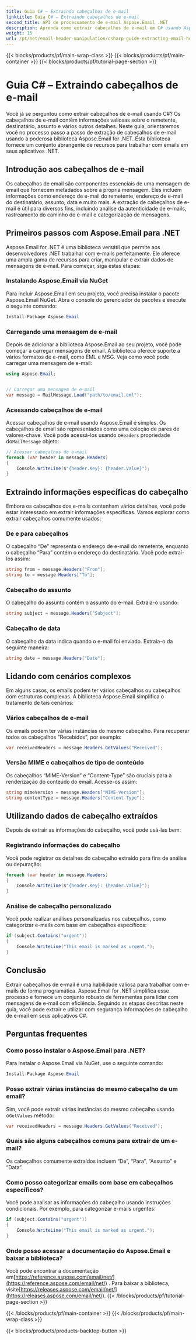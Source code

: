 ```yaml
---
title: Guia C# – Extraindo cabeçalhos de e-mail
linktitle: Guia C# – Extraindo cabeçalhos de e-mail
second_title: API de processamento de e-mail Aspose.Email .NET
description: Aprenda como extrair cabeçalhos de e-mail em C# usando Aspose.Email for .NET. Guia passo a passo com código-fonte para análise eficiente de e-mail.
weight: 15
url: /pt/net/email-header-manipulation/csharp-guide-extracting-email-headers/
---
```


{{< blocks/products/pf/main-wrap-class >}}
{{< blocks/products/pf/main-container >}}
{{< blocks/products/pf/tutorial-page-section >}}

# Guia C# – Extraindo cabeçalhos de e-mail


Você já se perguntou como extrair cabeçalhos de e-mail usando C#? Os cabeçalhos de e-mail contêm informações valiosas sobre o remetente, destinatário, assunto e vários outros detalhes. Neste guia, orientaremos você no processo passo a passo de extração de cabeçalhos de e-mail usando a poderosa biblioteca Aspose.Email for .NET. Esta biblioteca fornece um conjunto abrangente de recursos para trabalhar com emails em seus aplicativos .NET.

## Introdução aos cabeçalhos de e-mail

Os cabeçalhos de email são componentes essenciais de uma mensagem de email que fornecem metadados sobre a própria mensagem. Eles incluem informações como endereço de e-mail do remetente, endereço de e-mail do destinatário, assunto, data e muito mais. A extração de cabeçalhos de e-mail é útil para diversos fins, incluindo análise da autenticidade de e-mails, rastreamento do caminho do e-mail e categorização de mensagens.

## Primeiros passos com Aspose.Email para .NET

Aspose.Email for .NET é uma biblioteca versátil que permite aos desenvolvedores .NET trabalhar com e-mails perfeitamente. Ele oferece uma ampla gama de recursos para criar, manipular e extrair dados de mensagens de e-mail. Para começar, siga estas etapas:

### Instalando Aspose.Email via NuGet

Para incluir Aspose.Email em seu projeto, você precisa instalar o pacote Aspose.Email NuGet. Abra o console do gerenciador de pacotes e execute o seguinte comando:

```csharp
Install-Package Aspose.Email
```

### Carregando uma mensagem de e-mail

Depois de adicionar a biblioteca Aspose.Email ao seu projeto, você pode começar a carregar mensagens de email. A biblioteca oferece suporte a vários formatos de e-mail, como EML e MSG. Veja como você pode carregar uma mensagem de e-mail:

```csharp
using Aspose.Email;


// Carregar uma mensagem de e-mail
var message = MailMessage.Load("path/to/email.eml");
```

### Acessando cabeçalhos de e-mail

 Acessar cabeçalhos de e-mail usando Aspose.Email é simples. Os cabeçalhos de email são representados como uma coleção de pares de valores-chave. Você pode acessá-los usando o`Headers` propriedade do`MailMessage` objeto:

```csharp
// Acessar cabeçalhos de e-mail
foreach (var header in message.Headers)
{
    Console.WriteLine($"{header.Key}: {header.Value}");
}
```

## Extraindo informações específicas do cabeçalho

Embora os cabeçalhos dos e-mails contenham vários detalhes, você pode estar interessado em extrair informações específicas. Vamos explorar como extrair cabeçalhos comumente usados:

### De e para cabeçalhos

O cabeçalho “De” representa o endereço de e-mail do remetente, enquanto o cabeçalho “Para” contém o endereço do destinatário. Você pode extraí-los assim:

```csharp
string from = message.Headers["From"];
string to = message.Headers["To"];
```

### Cabeçalho do assunto

O cabeçalho do assunto contém o assunto do e-mail. Extraia-o usando:

```csharp
string subject = message.Headers["Subject"];
```

### Cabeçalho de data

O cabeçalho da data indica quando o e-mail foi enviado. Extraia-o da seguinte maneira:

```csharp
string date = message.Headers["Date"];
```

## Lidando com cenários complexos

Em alguns casos, os emails podem ter vários cabeçalhos ou cabeçalhos com estruturas complexas. A biblioteca Aspose.Email simplifica o tratamento de tais cenários:

### Vários cabeçalhos de e-mail

Os emails podem ter várias instâncias do mesmo cabeçalho. Para recuperar todos os cabeçalhos "Recebidos", por exemplo:

```csharp
var receivedHeaders = message.Headers.GetValues("Received");
```

### Versão MIME e cabeçalhos de tipo de conteúdo

Os cabeçalhos “MIME-Version” e “Content-Type” são cruciais para a renderização do conteúdo do email. Acesse-os assim:

```csharp
string mimeVersion = message.Headers["MIME-Version"];
string contentType = message.Headers["Content-Type"];
```

## Utilizando dados de cabeçalho extraídos

Depois de extrair as informações do cabeçalho, você pode usá-las bem:

### Registrando informações do cabeçalho

Você pode registrar os detalhes do cabeçalho extraído para fins de análise ou depuração:

```csharp
foreach (var header in message.Headers)
{
    Console.WriteLine($"{header.Key}: {header.Value}");
}
```

### Análise de cabeçalho personalizado

Você pode realizar análises personalizadas nos cabeçalhos, como categorizar e-mails com base em cabeçalhos específicos:

```csharp
if (subject.Contains("urgent"))
{
    Console.WriteLine("This email is marked as urgent.");
}
```

## Conclusão

Extrair cabeçalhos de e-mail é uma habilidade valiosa para trabalhar com e-mails de forma programática. Aspose.Email for .NET simplifica esse processo e fornece um conjunto robusto de ferramentas para lidar com mensagens de e-mail com eficiência. Seguindo as etapas descritas neste guia, você pode extrair e utilizar com segurança informações de cabeçalho de e-mail em seus aplicativos C#.

## Perguntas frequentes

### Como posso instalar o Aspose.Email para .NET?

Para instalar o Aspose.Email via NuGet, use o seguinte comando:
```csharp
Install-Package Aspose.Email
```

### Posso extrair várias instâncias do mesmo cabeçalho de um email?

Sim, você pode extrair várias instâncias do mesmo cabeçalho usando o`GetValues` método:
```csharp
var receivedHeaders = message.Headers.GetValues("Received");
```

### Quais são alguns cabeçalhos comuns para extrair de um e-mail?

Os cabeçalhos comumente extraídos incluem “De”, “Para”, “Assunto” e “Data”.

### Como posso categorizar emails com base em cabeçalhos específicos?

Você pode analisar as informações do cabeçalho usando instruções condicionais. Por exemplo, para categorizar e-mails urgentes:
```csharp
if (subject.Contains("urgent"))
{
    Console.WriteLine("This email is marked as urgent.");
}
```

### Onde posso acessar a documentação do Aspose.Email e baixar a biblioteca?

 Você pode encontrar a documentação em[https://reference.aspose.com/email/net/](https://reference.aspose.com/email/net/) . Para baixar a biblioteca, visite[https://releases.aspose.com/email/net/](https://releases.aspose.com/email/net/).
{{< /blocks/products/pf/tutorial-page-section >}}

{{< /blocks/products/pf/main-container >}}
{{< /blocks/products/pf/main-wrap-class >}}

{{< blocks/products/products-backtop-button >}}
